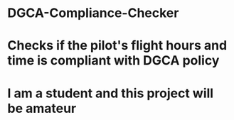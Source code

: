 # DGCA-Compliance-Checker
# Checks if the pilot's flight hours and time is compliant with DGCA policy
# I am a student and this project will be amateur
